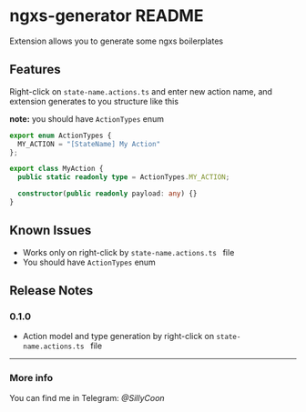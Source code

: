# ngxs-generator README

Extension allows you to generate some ngxs boilerplates

## Features

Right-click on `state-name.actions.ts` and enter new action name, and extension generates to you structure like this

**note:** you should have `ActionTypes` enum

```typescript
export enum ActionTypes {
  MY_ACTION = "[StateName] My Action"
};

export class MyAction {
  public static readonly type = ActionTypes.MY_ACTION;

  constructor(public readonly payload: any) {}
}

```

## Known Issues

* Works only on right-click by `state-name.actions.ts ` file
* You should have `ActionTypes` enum

## Release Notes

### 0.1.0

* Action model and type generation by right-click on `state-name.actions.ts ` file

-----------------------------------------------------------------------------------------------------------

### More info

You can find me in Telegram: *@SillyCoon*

